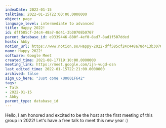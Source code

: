 ```yaml
---
indexDate: 2022-01-15
talktime: 2022-01-15T22:00:00.0000000
object: page
language_level: intermediate to advanced
title: Happy 2022!
id: dff585cf-24c4-48a7-8d41-3b30708b0767
parent_database_id: e9339446-880f-4ef0-8ad7-8ad1f507dded
hosts: Abby
notion_url: https://www.notion.so/Happy-2022-dff585cf24c448a78d413b30708b0767
name: Happy 2022!
software: Google Meet
created_time: 2021-08-17T19:10:00.0000000
meeting_link: https://meet.google.com/ijn-vugd-osn
last_edited_time: 2022-01-15T22:21:00.0000000
archived: false
sign_up_here: "Just come \U0001F642"
tags:
- Talk
- 2022-01-15
- Abby
parent_type: database_id
---
```


Hello, I am honored and excited to be the host at the first meeting of this group in 2022! Let's have a free talk to meet this new year :)





